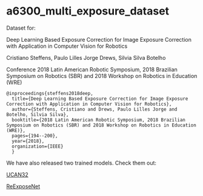 # a6300_multi_exposure_dataset


Dataset for: 


Deep Learning Based Exposure Correction for Image Exposure Correction with Application in Computer Vision for Robotics

Cristiano Steffens, Paulo Lilles Jorge Drews, Silvia Silva Botelho 

Conference 2018 Latin American Robotic Symposium, 2018 Brazilian Symposium on Robotics (SBR) and 2018 Workshop on Robotics in Education (WRE)


```
@inproceedings{steffens2018deep,
  title={Deep Learning Based Exposure Correction for Image Exposure Correction with Application in Computer Vision for Robotics},
  author={Steffens, Cristiano and Drews, Paulo Lilles Jorge and Botelho, Silvia Silva},
  booktitle={2018 Latin American Robotic Symposium, 2018 Brazilian Symposium on Robotics (SBR) and 2018 Workshop on Robotics in Education (WRE)},
  pages={194--200},
  year={2018},
  organization={IEEE}
  }
```

We have also released two trained models. Check them out:

[UCAN32](https://github.com/steffensbola/u_can_32_image_exposure)

[ReExposeNet](https://github.com/lrvm98/ReExposeNet)


